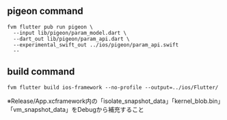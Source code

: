 ## pigeon command

```
fvm flutter pub run pigeon \
  --input lib/pigeon/param_model.dart \
  --dart_out lib/pigeon/param_api.dart \
  --experimental_swift_out ../ios/pigeon/param_api.swift
  --
```

## build command

```
fvm flutter build ios-framework --no-profile --output=../ios/Flutter/
```
※Release/App.xcframework内の「isolate_snapshot_data」「kernel_blob.bin」「vm_snapshot_data」をDebugから補充すること

